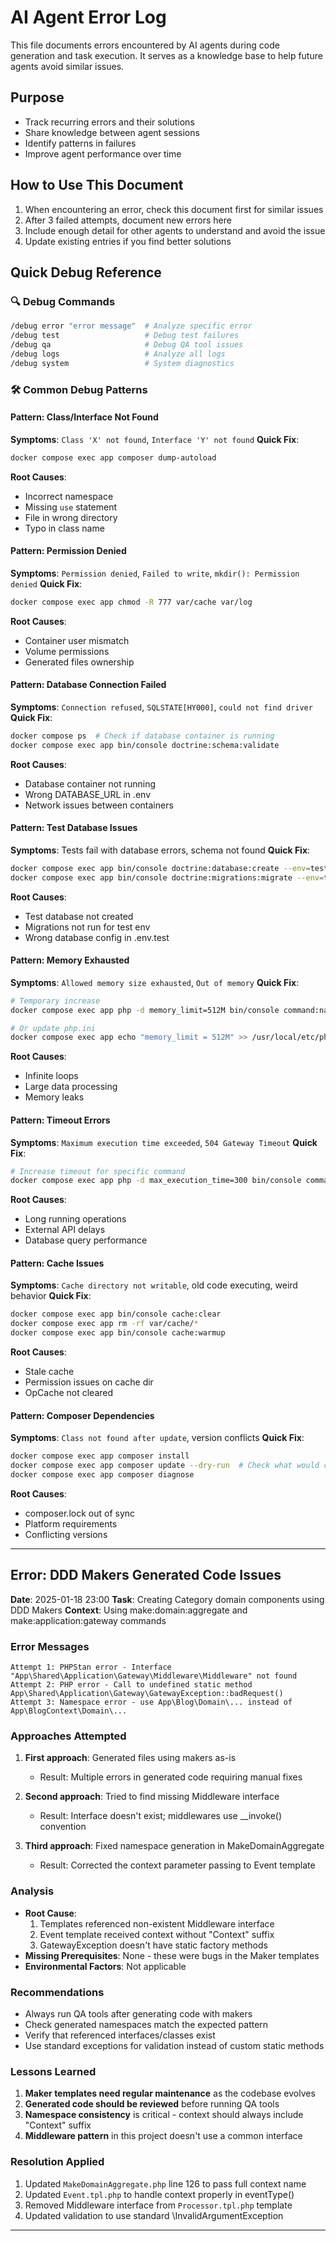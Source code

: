 # AI Agent Error Log

This file documents errors encountered by AI agents during code generation and task execution. It serves as a knowledge base to help future agents avoid similar issues.

## Purpose

- Track recurring errors and their solutions
- Share knowledge between agent sessions
- Identify patterns in failures
- Improve agent performance over time

## How to Use This Document

1. When encountering an error, check this document first for similar issues
2. After 3 failed attempts, document new errors here
3. Include enough detail for other agents to understand and avoid the issue
4. Update existing entries if you find better solutions

## Quick Debug Reference

### 🔍 Debug Commands
```bash
/debug error "error message"  # Analyze specific error
/debug test                   # Debug test failures
/debug qa                     # Debug QA tool issues
/debug logs                   # Analyze all logs
/debug system                 # System diagnostics
```

### 🛠️ Common Debug Patterns

#### Pattern: Class/Interface Not Found
**Symptoms**: `Class 'X' not found`, `Interface 'Y' not found`
**Quick Fix**:
```bash
docker compose exec app composer dump-autoload
```
**Root Causes**: 
- Incorrect namespace
- Missing `use` statement
- File in wrong directory
- Typo in class name

#### Pattern: Permission Denied
**Symptoms**: `Permission denied`, `Failed to write`, `mkdir(): Permission denied`
**Quick Fix**:
```bash
docker compose exec app chmod -R 777 var/cache var/log
```
**Root Causes**:
- Container user mismatch
- Volume permissions
- Generated files ownership

#### Pattern: Database Connection Failed
**Symptoms**: `Connection refused`, `SQLSTATE[HY000]`, `could not find driver`
**Quick Fix**:
```bash
docker compose ps  # Check if database container is running
docker compose exec app bin/console doctrine:schema:validate
```
**Root Causes**:
- Database container not running
- Wrong DATABASE_URL in .env
- Network issues between containers

#### Pattern: Test Database Issues
**Symptoms**: Tests fail with database errors, schema not found
**Quick Fix**:
```bash
docker compose exec app bin/console doctrine:database:create --env=test
docker compose exec app bin/console doctrine:migrations:migrate --env=test --no-interaction
```
**Root Causes**:
- Test database not created
- Migrations not run for test env
- Wrong database config in .env.test

#### Pattern: Memory Exhausted
**Symptoms**: `Allowed memory size exhausted`, `Out of memory`
**Quick Fix**:
```bash
# Temporary increase
docker compose exec app php -d memory_limit=512M bin/console command:name

# Or update php.ini
docker compose exec app echo "memory_limit = 512M" >> /usr/local/etc/php/conf.d/memory.ini
```
**Root Causes**:
- Infinite loops
- Large data processing
- Memory leaks

#### Pattern: Timeout Errors
**Symptoms**: `Maximum execution time exceeded`, `504 Gateway Timeout`
**Quick Fix**:
```bash
# Increase timeout for specific command
docker compose exec app php -d max_execution_time=300 bin/console command:name
```
**Root Causes**:
- Long running operations
- External API delays
- Database query performance

#### Pattern: Cache Issues
**Symptoms**: `Cache directory not writable`, old code executing, weird behavior
**Quick Fix**:
```bash
docker compose exec app bin/console cache:clear
docker compose exec app rm -rf var/cache/*
docker compose exec app bin/console cache:warmup
```
**Root Causes**:
- Stale cache
- Permission issues on cache dir
- OpCache not cleared

#### Pattern: Composer Dependencies
**Symptoms**: `Class not found after update`, version conflicts
**Quick Fix**:
```bash
docker compose exec app composer install
docker compose exec app composer update --dry-run  # Check what would change
docker compose exec app composer diagnose
```
**Root Causes**:
- composer.lock out of sync
- Platform requirements
- Conflicting versions

---

<!-- Error entries will be added below this line -->

## Error: DDD Makers Generated Code Issues
**Date**: 2025-01-18 23:00
**Task**: Creating Category domain components using DDD Makers
**Context**: Using make:domain:aggregate and make:application:gateway commands

### Error Messages
```
Attempt 1: PHPStan error - Interface "App\Shared\Application\Gateway\Middleware\Middleware" not found
Attempt 2: PHP error - Call to undefined static method App\Shared\Application\Gateway\GatewayException::badRequest()
Attempt 3: Namespace error - use App\Blog\Domain\... instead of App\BlogContext\Domain\...
```

### Approaches Attempted
1. **First approach**: Generated files using makers as-is
   - Result: Multiple errors in generated code requiring manual fixes
   
2. **Second approach**: Tried to find missing Middleware interface
   - Result: Interface doesn't exist; middlewares use __invoke() convention
   
3. **Third approach**: Fixed namespace generation in MakeDomainAggregate
   - Result: Corrected the context parameter passing to Event template

### Analysis
- **Root Cause**: 
  1. Templates referenced non-existent Middleware interface
  2. Event template received context without "Context" suffix
  3. GatewayException doesn't have static factory methods
- **Missing Prerequisites**: None - these were bugs in the Maker templates
- **Environmental Factors**: Not applicable

### Recommendations
- Always run QA tools after generating code with makers
- Check generated namespaces match the expected pattern
- Verify that referenced interfaces/classes exist
- Use standard exceptions for validation instead of custom static methods

### Lessons Learned
1. **Maker templates need regular maintenance** as the codebase evolves
2. **Generated code should be reviewed** before running QA tools
3. **Namespace consistency** is critical - context should always include "Context" suffix
4. **Middleware pattern** in this project doesn't use a common interface

### Resolution Applied
1. Updated `MakeDomainAggregate.php` line 126 to pass full context name
2. Updated `Event.tpl.php` to handle context properly in eventType()
3. Removed Middleware interface from `Processor.tpl.php` template
4. Updated validation to use standard \InvalidArgumentException

---